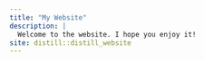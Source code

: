 ```yaml
---
title: "My Website"
description: |
  Welcome to the website. I hope you enjoy it!
site: distill::distill_website
---
```




```{.r .distill-force-highlighting-css}
```
